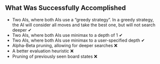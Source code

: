 ## What Was Successfully Accomplished
* Two AIs, where both AIs use a “greedy strategy”.  In a greedy strategy, the AI will consider all moves and take the best one, but will not search deeper ✔
* Two AIs, where both AIs use minimax to a depth of 1 ✔
* Two AIs, where both AIs use minimax to a user-specified depth ✔
* Alpha-Beta pruning, allowing for deeper searches ❌
* A better evaluation heuristic ❌
* Pruning of previously seen board states ❌
